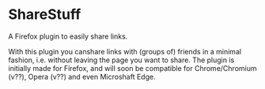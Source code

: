 # ShareStuff
A Firefox plugin to easily share links. 

With this plugin you canshare links with (groups of) friends in a minimal fashion, i.e. without leaving the page you want to share.
The plugin is initially made for Firefox, and will soon be compatible for Chrome/Chromium (v??), Opera (v??) and even Microshaft Edge.
